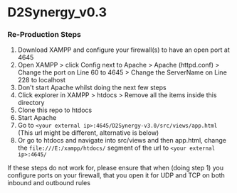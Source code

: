 # D2Synergy_v0.3

### Re-Production Steps

1. Download XAMPP and configure your firewall(s) to have an open port at 4645
2. Open XAMPP > click Config next to Apache > Apache (httpd.conf) > Change the port on Line 60 to 4645 > Change the ServerName on Line 228 to localhost
3. Don't start Apache whilst doing the next few steps
4. Click explorer in XAMPP > htdocs > Remove all the items inside this directory
5. Clone this repo to htdocs
6. Start Apache
7. Go to `<your external ip>:4645/D2Synergy-v3.0/src/views/app.html` (This url might be different, alternative is below)
8. Or go to htdocs and navigate into src/views and then app.html, change the `file:///E:/xampp/htdocs/` segment of the url to `<your external ip>:4645/`

If these steps do not work for, please ensure that when (doing step 1) you configure ports on your firewall, that you open it for UDP and TCP on both inbound and outbound rules

